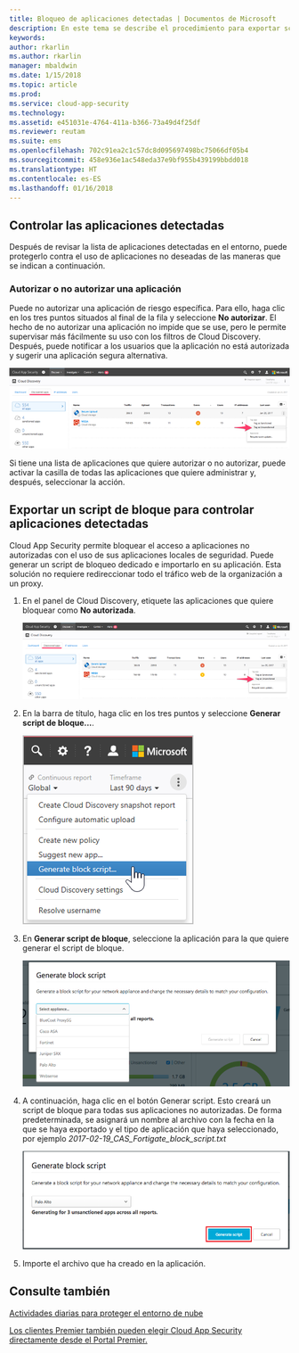 ```yaml
---
title: Bloqueo de aplicaciones detectadas | Documentos de Microsoft
description: En este tema se describe el procedimiento para exportar scripts de bloqueo para aplicaciones detectadas.
keywords: 
author: rkarlin
ms.author: rkarlin
manager: mbaldwin
ms.date: 1/15/2018
ms.topic: article
ms.prod: 
ms.service: cloud-app-security
ms.technology: 
ms.assetid: e451031e-4764-411a-b366-73a49d4f25df
ms.reviewer: reutam
ms.suite: ems
ms.openlocfilehash: 702c91ea2c1c57dc8d095697498bc75066df05b4
ms.sourcegitcommit: 458e936e1ac548eda37e9bf955b439199bbdd018
ms.translationtype: HT
ms.contentlocale: es-ES
ms.lasthandoff: 01/16/2018
---
```

## <a name="govern-discovered-apps"></a>Controlar las aplicaciones detectadas

Después de revisar la lista de aplicaciones detectadas en el entorno, puede protegerlo contra el uso de aplicaciones no deseadas de las maneras que se indican a continuación.

### <a name="sanctioningunsanctioning-an-app"></a>Autorizar o no autorizar una aplicación 

Puede no autorizar una aplicación de riesgo específica. Para ello, haga clic en los tres puntos situados al final de la fila y seleccione **No autorizar**.
El hecho de no autorizar una aplicación no impide que se use, pero le permite supervisar más fácilmente su uso con los filtros de Cloud Discovery. Después, puede notificar a los usuarios que la aplicación no está autorizada y sugerir una aplicación segura alternativa.

![Etiquetar como no autorizada](./media/tag-as-unsanctioned.png)  


Si tiene una lista de aplicaciones que quiere autorizar o no autorizar, puede activar la casilla de todas las aplicaciones que quiere administrar y, después, seleccionar la acción.


## <a name="export-a-block-script-to-govern-discovered-apps"></a>Exportar un script de bloque para controlar aplicaciones detectadas

Cloud App Security permite bloquear el acceso a aplicaciones no autorizadas con el uso de sus aplicaciones locales de seguridad. Puede generar un script de bloqueo dedicado e importarlo en su aplicación.
Esta solución no requiere redireccionar todo el tráfico web de la organización a un proxy.

1. En el panel de Cloud Discovery, etiquete las aplicaciones que quiere bloquear como **No autorizada**.

   ![Etiquetar como no autorizada](./media/tag-as-unsanctioned.png)  

2. En la barra de título, haga clic en los tres puntos y seleccione **Generar script de bloque...**. 

   ![Generar script de bloque](./media/generate-block-script.png)  

3. En **Generar script de bloque**, seleccione la aplicación para la que quiere generar el script de bloque. 

   ![Ventana emergente de Generar script de bloque](./media/generate-block-script-popup.png)  

4. A continuación, haga clic en el botón Generar script. Esto creará un script de bloque para todas sus aplicaciones no autorizadas. De forma predeterminada, se asignará un nombre al archivo con la fecha en la que se haya exportado y el tipo de aplicación que haya seleccionado, por ejemplo *2017-02-19_CAS_Fortigate_block_script.txt* 

   ![Botón Generar script de bloque](./media/generate-block-script-button.png)  

5. Importe el archivo que ha creado en la aplicación.



## <a name="see-also"></a>Consulte también  
[Actividades diarias para proteger el entorno de nube](daily-activities-to-protect-your-cloud-environment.md)   

[Los clientes Premier también pueden elegir Cloud App Security directamente desde el Portal Premier.](https://premier.microsoft.com/)  
  
  
